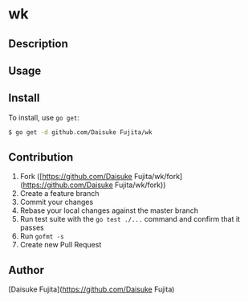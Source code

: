 wk
====

## Description

## Usage

## Install

To install, use `go get`:

```bash
$ go get -d github.com/Daisuke Fujita/wk
```

## Contribution

1. Fork ([https://github.com/Daisuke Fujita/wk/fork](https://github.com/Daisuke Fujita/wk/fork))
1. Create a feature branch
1. Commit your changes
1. Rebase your local changes against the master branch
1. Run test suite with the `go test ./...` command and confirm that it passes
1. Run `gofmt -s`
1. Create new Pull Request

## Author

[Daisuke Fujita](https://github.com/Daisuke Fujita)